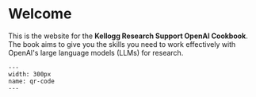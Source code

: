 # Welcome

This is the website for the **Kellogg Research Support OpenAI Cookbook**. The book aims to give you the skills you need to work effectively with OpenAI's large language models (LLMs) for research.


```{figure} ./images/qr-code.png
---
width: 300px
name: qr-code
---
```